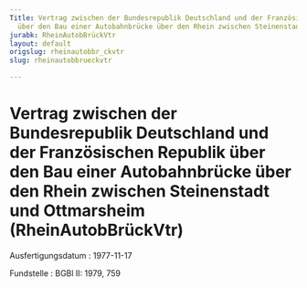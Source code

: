 ```yaml
---
Title: Vertrag zwischen der Bundesrepublik Deutschland und der Französischen Republik
  über den Bau einer Autobahnbrücke über den Rhein zwischen Steinenstadt und Ottmarsheim
jurabk: RheinAutobBrückVtr
layout: default
origslug: rheinautobbr_ckvtr
slug: rheinautobbrueckvtr

---
```


# Vertrag zwischen der Bundesrepublik Deutschland und der Französischen Republik über den Bau einer Autobahnbrücke über den Rhein zwischen Steinenstadt und Ottmarsheim (RheinAutobBrückVtr)

Ausfertigungsdatum
:   1977-11-17

Fundstelle
:   BGBl II: 1979, 759

